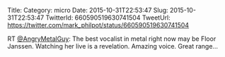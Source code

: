 Title: 
Category: micro
Date: 2015-10-31T22:53:47
Slug: 2015-10-31T22:53:47
TwitterId: 660590519630741504
TweetUrl: https://twitter.com/mark_philpot/status/660590519630741504

RT [@AngryMetalGuy](https://twitter.com/AngryMetalGuy): The best vocalist in metal right now may be Floor Janssen. Watching her live is a revelation. Amazing voice. Great range…